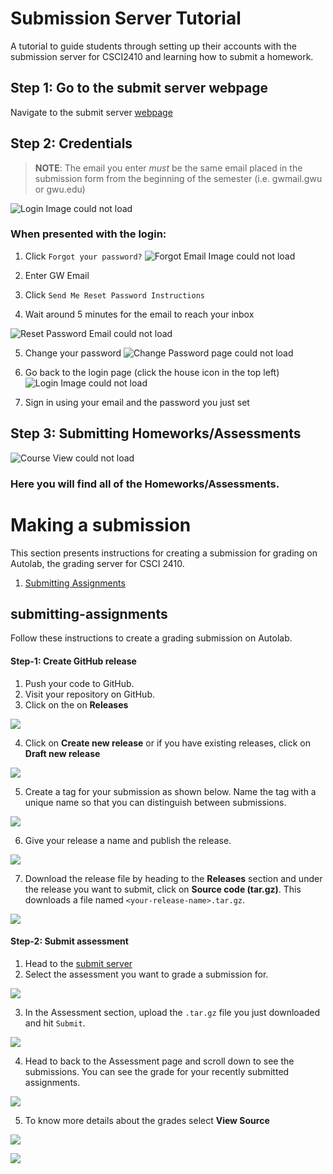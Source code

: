 # Submission Server Tutorial
A tutorial to guide students through setting up their accounts with the submission server for CSCI2410 and learning how to submit a homework.


## Step 1: Go to the submit server webpage
Navigate to the submit server [webpage](https://submit.cs.seas.gwu.edu/)

## Step 2: Credentials
> **NOTE**: The email you enter *must* be the same email placed in the submission form from the beginning of the semester (i.e. gwmail.gwu or gwu.edu)

![Login Image could not load](img/login.png "Login Page")

### When presented with the login: </n>
1. Click ```Forgot your password?```
![Forgot Email Image could not load](img/forgotemail.png "Forgot Email Page")

2. Enter GW Email

3. Click ```Send Me Reset Password Instructions```

4. Wait around 5 minutes for the email to reach your inbox

![Reset Password Email could not load](img/resetpasswordemail.png "Reset Password Email")

5. Change your password
![Change Password page could not load](img/changepassword.png "Change Password page")

6. Go back to the login page (click the house icon in the top left)
![Login Image could not load](img/login.png "Login Page")

7. Sign in using your email and the password you just set 

## Step 3: Submitting Homeworks/Assessments
![Course View could not load](img/studentviewcourse.png "Course View")

### Here you will find all of the Homeworks/Assessments.

# Making a submission

This section presents instructions for creating a submission for grading on Autolab, the grading server for CSCI 2410. 

1. [Submitting Assignments](#submitting-assignments)
<!-- 2. [Submitting Testing assessment](#submitting-testing-assessment) -->


## submitting-assignments

Follow these instructions to create a grading submission on Autolab. 

#### Step-1: Create GitHub release

1. Push your code to GitHub. 
2. Visit your repository on GitHub. 
3. Click on the on **Releases**

![](./img/release-1.png)

4. Click on **Create new release** or if you have existing releases, click on **Draft new release**

![](./img/release-2.png)

5. Create a tag for your submission as shown below. Name the tag with a unique name so that you can distinguish between submissions. 

![](./img/release-3.png)

6. Give your release a name and publish the release.

![](./img/release-4.png)

7. Download the release file by heading to the **Releases** section and under the release you want to submit, click on **Source code (tar.gz)**. This downloads a file named `<your-release-name>.tar.gz`.

![](./img/release-5.png)

#### Step-2: Submit assessment 

1. Head to the [submit server](https://submit.cs.seas.gwu.edu/courses/csci2410_f25/assessments)
2. Select the assessment you want to grade a submission for. 

![](./img/submit-1.png)

3. In the Assessment section, upload the `.tar.gz` file you just downloaded and hit `Submit`. 

![](./img/submit-2.png)

4. Head to back to the Assessment page and scroll down to see the submissions. You can see the grade for your recently submitted assignments. 

![](./img/submit-3.png)

5. To know more details about the grades select **View Source**

![](./img/submit-5.png)

![](./img/submit-4.png)


